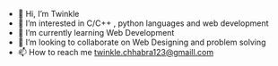 - 👋 Hi, I’m Twinkle
- 👀 I’m interested in C/C++ , python languages and web development
- 🌱 I’m currently learning Web Development
- 💞️ I’m looking to collaborate on Web Designing and problem solving
- 📫 How to reach me twinkle.chhabra123@gmaill.com

<!---
Twinkle09/Twinkle09 is a ✨ special ✨ repository because its `README.md` (this file) appears on your GitHub profile.
You can click the Preview link to take a look at your changes.
--->
